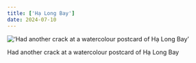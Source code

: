 ```yaml
---
title: ['Hạ Long Bay']
date: 2024-07-10
---
```


![‘Had another crack at a watercolour postcard of Hạ Long Bay’](/240710_had-another-crack_0.jpg)

Had another crack at a watercolour postcard of Hạ Long Bay

